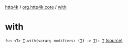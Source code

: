 [http4k](../index.md) / [org.http4k.core](index.md) / [with](./with.md)

# with

`fun <T> `[`T`](with.md#T)`.with(vararg modifiers: (`[`T`](with.md#T)`) -> `[`T`](with.md#T)`): `[`T`](with.md#T) [(source)](https://github.com/http4k/http4k/blob/master/http4k-core/src/main/kotlin/org/http4k/core/http.kt#L235)
